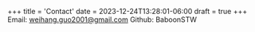 +++
title = 'Contact'
date = 2023-12-24T13:28:01-06:00
draft = true
+++
Email: weihang.guo2001@gmail.com
Github: BaboonSTW